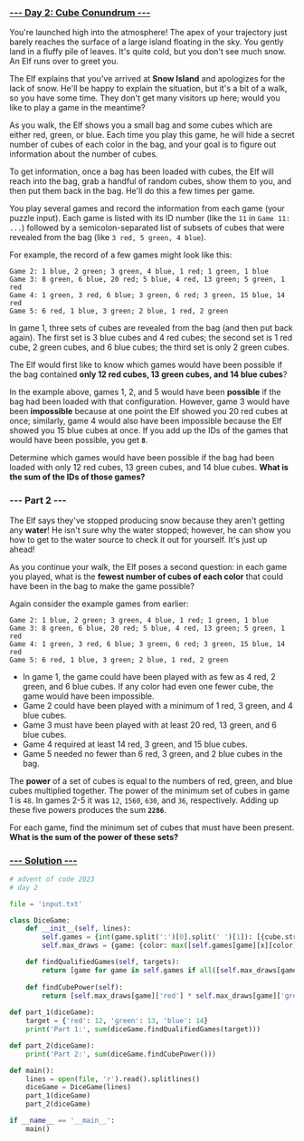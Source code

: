 ### [--- Day 2: Cube Conundrum ---](https://adventofcode.com/2023/day/2)

You're launched high into the atmosphere! The apex of your trajectory just barely reaches the surface of a large island floating in the sky. You gently land in a fluffy pile of leaves. It's quite cold, but you don't see much snow. An Elf runs over to greet you.

The Elf explains that you've arrived at **Snow Island** and apologizes for the lack of snow. He'll be happy to explain the situation, but it's a bit of a walk, so you have some time. They don't get many visitors up here; would you like to play a game in the meantime?

As you walk, the Elf shows you a small bag and some cubes which are either red, green, or blue. Each time you play this game, he will hide a secret number of cubes of each color in the bag, and your goal is to figure out information about the number of cubes.

To get information, once a bag has been loaded with cubes, the Elf will reach into the bag, grab a handful of random cubes, show them to you, and then put them back in the bag. He'll do this a few times per game.

You play several games and record the information from each game (your puzzle input). Each game is listed with its ID number (like the `11` in `Game 11: ...`) followed by a semicolon-separated list of subsets of cubes that were revealed from the bag (like `3 red, 5 green, 4 blue`).

For example, the record of a few games might look like this:

```Game 1: 3 blue, 4 red; 1 red, 2 green, 6 blue; 2 green
Game 2: 1 blue, 2 green; 3 green, 4 blue, 1 red; 1 green, 1 blue
Game 3: 8 green, 6 blue, 20 red; 5 blue, 4 red, 13 green; 5 green, 1 red
Game 4: 1 green, 3 red, 6 blue; 3 green, 6 red; 3 green, 15 blue, 14 red
Game 5: 6 red, 1 blue, 3 green; 2 blue, 1 red, 2 green
```

In game 1, three sets of cubes are revealed from the bag (and then put back again). The first set is 3 blue cubes and 4 red cubes; the second set is 1 red cube, 2 green cubes, and 6 blue cubes; the third set is only 2 green cubes.

The Elf would first like to know which games would have been possible if the bag contained **only 12 red cubes, 13 green cubes, and 14 blue cubes**?

In the example above, games 1, 2, and 5 would have been **possible** if the bag had been loaded with that configuration. However, game 3 would have been **impossible** because at one point the Elf showed you 20 red cubes at once; similarly, game 4 would also have been impossible because the Elf showed you 15 blue cubes at once. If you add up the IDs of the games that would have been possible, you get **`8`**.

Determine which games would have been possible if the bag had been loaded with only 12 red cubes, 13 green cubes, and 14 blue cubes. **What is the sum of the IDs of those games?**

### --- Part 2 ---

The Elf says they've stopped producing snow because they aren't getting any **water**! He isn't sure why the water stopped; however, he can show you how to get to the water source to check it out for yourself. It's just up ahead!

As you continue your walk, the Elf poses a second question: in each game you played, what is the **fewest number of cubes of each color** that could have been in the bag to make the game possible?

Again consider the example games from earlier:

```Game 1: 3 blue, 4 red; 1 red, 2 green, 6 blue; 2 green
Game 2: 1 blue, 2 green; 3 green, 4 blue, 1 red; 1 green, 1 blue
Game 3: 8 green, 6 blue, 20 red; 5 blue, 4 red, 13 green; 5 green, 1 red
Game 4: 1 green, 3 red, 6 blue; 3 green, 6 red; 3 green, 15 blue, 14 red
Game 5: 6 red, 1 blue, 3 green; 2 blue, 1 red, 2 green
```

 - In game 1, the game could have been played with as few as 4 red, 2 green, and 6 blue cubes. If any color had even one fewer cube, the game would have been impossible.
 - Game 2 could have been played with a minimum of 1 red, 3 green, and 4 blue cubes.
 - Game 3 must have been played with at least 20 red, 13 green, and 6 blue cubes.
 - Game 4 required at least 14 red, 3 green, and 15 blue cubes.
 - Game 5 needed no fewer than 6 red, 3 green, and 2 blue cubes in the bag.

The **power** of a set of cubes is equal to the numbers of red, green, and blue cubes multiplied together. The power of the minimum set of cubes in game 1 is `48`. In games 2-5 it was `12`, `1560`, `630`, and `36`, respectively. Adding up these five powers produces the sum **`2286`**.

For each game, find the minimum set of cubes that must have been present. **What is the sum of the power of these sets?**

### [--- Solution ---](day-02.py)

```Python
# advent of code 2023
# day 2

file = 'input.txt'

class DiceGame:
    def __init__(self, lines):
        self.games = {int(game.split(':')[0].split(' ')[1]): [{cube.strip().split(' ')[1]: int(cube.strip().split(' ')[0]) for cube in draw.strip().split(',')} for draw in game.split(':')[1].strip().split(';')] for game in lines}
        self.max_draws = {game: {color: max([self.games[game][x][color] if color in self.games[game][x] else 0 for x in range(len(self.games[game]))]) for color in ['red', 'blue', 'green']} for game in self.games}

    def findQualifiedGames(self, targets):
        return [game for game in self.games if all([self.max_draws[game][color] <= targets[color] for color in targets])]
    
    def findCubePower(self):
        return [self.max_draws[game]['red'] * self.max_draws[game]['green'] * self.max_draws[game]['blue'] for game in self.games]
    
def part_1(diceGame):
    target = {'red': 12, 'green': 13, 'blue': 14}
    print('Part 1:', sum(diceGame.findQualifiedGames(target)))

def part_2(diceGame):
    print('Part 2:', sum(diceGame.findCubePower()))

def main():
    lines = open(file, 'r').read().splitlines()
    diceGame = DiceGame(lines)
    part_1(diceGame)
    part_2(diceGame)

if __name__ == '__main__':
    main()
```